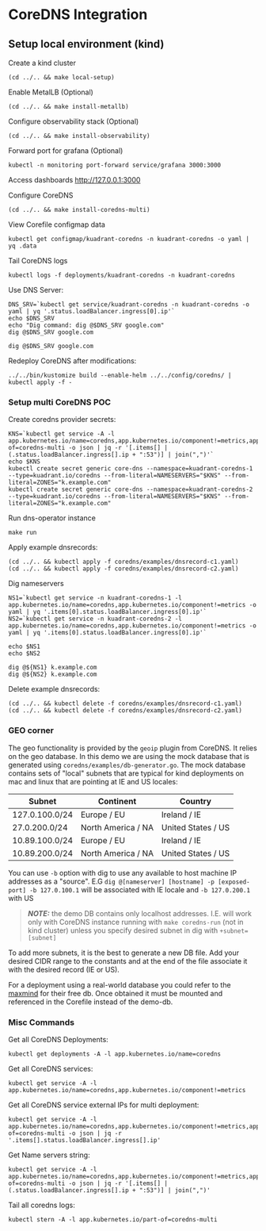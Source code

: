 # CoreDNS Integration

## Setup local environment (kind)

Create a kind cluster
```shell
(cd ../.. && make local-setup)
```

Enable MetalLB (Optional)
```shell
(cd ../.. && make install-metallb)
```

Configure observability stack (Optional)
```shell
(cd ../.. && make install-observability)
```

Forward port for grafana (Optional)
```shell
kubectl -n monitoring port-forward service/grafana 3000:3000
```
Access dashboards http://127.0.0.1:3000

Configure CoreDNS
```shell
(cd ../.. && make install-coredns-multi)
```


View Corefile configmap data
```shell
kubectl get configmap/kuadrant-coredns -n kuadrant-coredns -o yaml | yq .data
```

Tail CoreDNS logs
```shell
kubectl logs -f deployments/kuadrant-coredns -n kuadrant-coredns
```

Use DNS Server:
```shell
DNS_SRV=`kubectl get service/kuadrant-coredns -n kuadrant-coredns -o yaml | yq '.status.loadBalancer.ingress[0].ip'`
echo $DNS_SRV
echo "Dig command: dig @$DNS_SRV google.com"
dig @$DNS_SRV google.com
```

```shell
dig @$DNS_SRV google.com
```

Redeploy CoreDNS after modifications:
```shell
../../bin/kustomize build --enable-helm ../../config/coredns/ | kubectl apply -f -
```

### Setup multi CoreDNS POC

Create coredns provider secrets:
```shell
KNS=`kubectl get service -A -l app.kubernetes.io/name=coredns,app.kubernetes.io/component!=metrics,app.kubernetes.io/part-of=coredns-multi -o json | jq -r '[.items[] | (.status.loadBalancer.ingress[].ip + ":53")] | join(",")'`
echo $KNS
kubectl create secret generic core-dns --namespace=kuadrant-coredns-1 --type=kuadrant.io/coredns --from-literal=NAMESERVERS="$KNS" --from-literal=ZONES="k.example.com"
kubectl create secret generic core-dns --namespace=kuadrant-coredns-2 --type=kuadrant.io/coredns --from-literal=NAMESERVERS="$KNS" --from-literal=ZONES="k.example.com"
```

Run dns-operator instance
```shell
make run
```

Apply example dnsrecords:
```shell
(cd ../.. && kubectl apply -f coredns/examples/dnsrecord-c1.yaml)
(cd ../.. && kubectl apply -f coredns/examples/dnsrecord-c2.yaml)
```
Dig nameservers
```shell
NS1=`kubectl get service -n kuadrant-coredns-1 -l app.kubernetes.io/name=coredns,app.kubernetes.io/component!=metrics -o yaml | yq '.items[0].status.loadBalancer.ingress[0].ip'`
NS2=`kubectl get service -n kuadrant-coredns-2 -l app.kubernetes.io/name=coredns,app.kubernetes.io/component!=metrics -o yaml | yq '.items[0].status.loadBalancer.ingress[0].ip'`

echo $NS1
echo $NS2

dig @${NS1} k.example.com
dig @${NS2} k.example.com
```


Delete example dnsrecords:
```shell
(cd ../.. && kubectl delete -f coredns/examples/dnsrecord-c1.yaml)
(cd ../.. && kubectl delete -f coredns/examples/dnsrecord-c2.yaml)
```

### GEO corner
The geo functionality is provided by the `geoip` plugin from CoreDNS. It relies on the geo database. 
In this demo we are using the mock database that is generated using `coredns/examples/db-generator.go`. 
The mock database contains sets of "local" subnets that are typical for kind deployments on mac and linux that are pointing at IE and US locales:

| Subnet           | Continent          | Country            |
|------------------|--------------------|--------------------|
| 127.0.100.0/24 	 | Europe / EU        | Ireland / IE       |
| 27.0.200.0/24  	 | North America / NA | United States / US |
| 10.89.100.0/24 	 | Europe / EU        | Ireland / IE       |
| 10.89.200.0/24 	 | North America / NA | United States / US |

You can use `-b` option with dig to use any available to host machine IP addresses as a "source". E.G `dig @[nameserver] [hostname] -p [exposed-port] -b 127.0.100.1` will be associated with IE locale and `-b 127.0.200.1` with US

> **_NOTE:_** the demo DB contains only localhost addresses. I.E. will work only with CoreDNS instance running with `make coredns-run` (not in kind cluster) unless you specify desired subnet in dig with `+subnet=[subnet]`

To add more subnets, it is the best to generate a new DB file. Add your desired CIDR range to the constants and at the end of the file associate it with the desired record (IE or US). 

For a deployment using a real-world database you could refer to the [maxmind](https://dev.maxmind.com/geoip/) for their free db. Once obtained it must be mounted and referenced in the Corefile instead of the demo-db.

### Misc Commands

Get all CoreDNS Deployments:
```shell
kubectl get deployments -A -l app.kubernetes.io/name=coredns
```

Get all CoreDNS services:
```shell
kubectl get service -A -l app.kubernetes.io/name=coredns,app.kubernetes.io/component!=metrics
```

Get all CoreDNS service external IPs for multi deployment:
```shell
kubectl get service -A -l app.kubernetes.io/name=coredns,app.kubernetes.io/component!=metrics,app.kubernetes.io/part-of=coredns-multi -o json | jq -r '.items[].status.loadBalancer.ingress[].ip'
```

Get Name servers string:
```shell
kubectl get service -A -l app.kubernetes.io/name=coredns,app.kubernetes.io/component!=metrics,app.kubernetes.io/part-of=coredns-multi -o json | jq -r '[.items[] | (.status.loadBalancer.ingress[].ip + ":53")] | join(",")'
```

Tail all coredns logs:
```shell
kubectl stern -A -l app.kubernetes.io/part-of=coredns-multi
```
